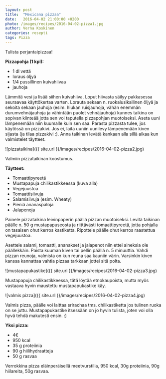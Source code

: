 ```yaml
---
layout: post
title:  "Mexicana pizzaa"
date:   2016-04-02 21:00:00 +0200
photo: /images/recipes/2016-04-02-pizza1.jpg
author: Verna Koskinen
categories: resepti
tags: Pizza
---
```


Tulista perjantaipizzaa!

**Pizzapohja (1 kpl):**

- 1 dl vettä
- loraus öljyä
- 1/4 pussillinen kuivahiivaa
- jauhoja

Lämmitä vesi ja lisää siihen kuivahiiva. Loput hiivasta säilyy pakkasessa seuraavaa käyttökertaa varten. Lorauta sekaan n. ruokalusikallinen öljyä ja sekoita sekaan jauhoja (esim. hiukan ruisjauhoja, vähän enemmän durumvehnäjauhoja ja vähintään puolet vehnäjauhoja) kunnes taikina on sopivan kiinteää jotta sen voi taputella pizzapohjan muotoiseksi. Aseta uuni lämpenemään niin kuumalle kuin sen saa. Parasta pizzasta tulee, jos käytössä on pizzakivi. Jos ei, laita uuniin uunilevy lämpenemään kiven sijasta (ja tilaa pizzakivi :). Anna taikinan levätä kankaan alla sillä aikaa kun valmistelet täytteet.

![pizzataikina]({{ site.url }}/images/recipes/2016-04-02-pizza2.jpg)

Valmiin pizzataikinan koostumus.

**Täytteet:**

- Tomaattipyreetä
- Mustapapuja chilikastikkeessa (kuva alla)
- Vegejuustoa
- Tomaattisiivuja
- Salamisiivuja (esim. Wheaty)
- Pieniä ananaspaloja
- Jalapenoja

Painele pizzataikina leivinpaperin päällä pizzan muotoiseksi. Levitä taikinan päälle n. 50 g mustapapuseosta ja riittävästi tomaattipyreetä, jotta pohjalla on tasaisen ohut kerros kastiketta. Ripottele päälle ohut kerros raastettua vegejuustoa.

Asettele salami, tomaatti, ananakset ja jalapenot niin ettei aineksia ole päällekkäin. Paista kuuman kiven tai pellin päällä n. 5 minuuttia. Vahdi pizzan reunoja, valmista on kun reuna saa kauniin värin. Varsinkin kiven kanssa kannattaa vahtia pizzaa tarkkaan jottei sitä polta.

![mustapapukastike]({{ site.url }}/images/recipes/2016-04-02-pizza3.jpg)

Mustapapuja chilikastikkeessa, tätä löytää etnokaupoista, mutta myös vastaava hyvin maustettu mustapapukastike käy.

![valmis pizza]({{ site.url }}/images/recipes/2016-04-02-pizza4.jpg)

Valmis pizza, päälle voi laittaa srirachaa tms. chilikastiketta jos tulinen ruoka on se juttu. Mustapapukastike itsessään on jo hyvin tulista, joten voi olla hyvä tehdä makutesti ensin. :)

**Yksi pizza:**

- 4€
- 950 kcal
- 35 g proteiinia
- 90 g hiilihydraatteja
- 50 g rasvaa

Verrokkina pizza eläinperäisellä meetvurstilla, 950 kcal, 30g proteiinia, 90g hiilareita, 50g rasvaa.
